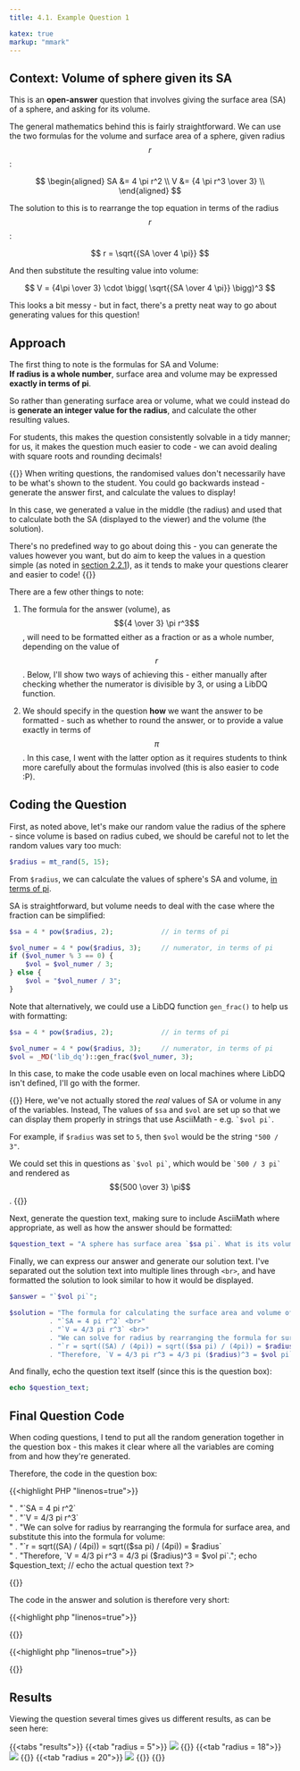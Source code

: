 ```yaml
---
title: 4.1. Example Question 1

katex: true
markup: "mmark"
--- 
```


## Context: Volume of sphere given its SA

This is an **open-answer** question that involves giving the surface area (SA) of a sphere, and asking for its volume.

The general mathematics behind this is fairly straightforward. We can use the two formulas for the volume and surface area of a sphere, given radius $$r$$: 

$$
\begin{aligned}
SA &= 4 \pi r^2 \\
V  &= {4 \pi r^3 \over 3}  \\
\end{aligned}
$$

The solution to this is to rearrange the top equation in terms of the radius $$r$$: 

$$
r = \sqrt{{SA \over 4 \pi}}
$$

And then substitute the resulting value into volume: 

$$
V = {4\pi \over 3} \cdot \bigg( \sqrt{{SA \over 4 \pi}} \bigg)^3 
$$

This looks a bit messy - but in fact, there's a pretty neat way to go about generating values for this question!

## Approach

The first thing to note is the formulas for SA and Volume: \
**If radius is a whole number**, surface area and volume may be expressed **exactly in terms of pi**. 

So rather than generating surface area or volume, what we could instead do is **generate an integer value for the radius**, and calculate the other resulting values. 

For students, this makes the question consistently solvable in a tidy manner; for us, it makes the question much easier to code - we can avoid dealing with square roots and rounding decimals!

{{<hint info>}}
When writing questions, the randomised values don't necessarily have to be what's shown to the student. You could go backwards instead - generate the answer first, and calculate the values to display!

In this case, we generated a value in the middle (the radius) and used that to calculate both the SA (displayed to the viewer) and the volume (the solution).

There's no predefined way to go about doing this - you can generate the values however you want, but do aim to keep the values in a question simple (as noted in [section 2.2.1](/2-design/guidelines#221-context)), as it tends to make your questions clearer and easier to code! 
{{</hint>}}

There are a few other things to note: 

1. The formula for the answer (volume), as $${4 \over 3} \pi r^3$$, will need to be formatted either as a fraction or as a whole number, depending on the value of $$r$$. Below, I'll show two ways of achieving this - either manually after checking whether the numerator is divisible by 3, or using a LibDQ function.

2. We should specify in the question **how** we want the answer to be formatted - such as whether to round the answer, or to provide a value exactly in terms of $$\pi$$. In this case, I went with the latter option as it requires students to think more carefully about the formulas involved (this is also easier to code :P).

## Coding the Question

First, as noted above, let's make our random value the radius of the sphere - since volume is based on radius cubed, we should be careful not to let the random values vary too much: 

```php
$radius = mt_rand(5, 15);
```

From `$radius`, we can calculate the values of sphere's SA and volume, <u>in terms of pi</u>. 

SA is straightforward, but volume needs to deal with the case where the fraction can be simplified: 

```php
$sa = 4 * pow($radius, 2);            // in terms of pi

$vol_numer = 4 * pow($radius, 3);     // numerator, in terms of pi
if ($vol_numer % 3 == 0) {
    $vol = $vol_numer / 3;
} else {
    $vol = "$vol_numer / 3";
}
```

Note that alternatively, we could use a LibDQ function `gen_frac()` to help us with formatting: 

```php
$sa = 4 * pow($radius, 2);            // in terms of pi

$vol_numer = 4 * pow($radius, 3);     // numerator, in terms of pi
$vol = _MD('lib_dq')::gen_frac($vol_numer, 3);
```

In this case, to make the code usable even on local machines where LibDQ isn't defined, I'll go with the former.

{{<hint info>}}
Here, we've not actually stored the *real* values of SA or volume in any of the variables. Instead, The values of `$sa` and `$vol` are set up so that we can display them properly in strings that use AsciiMath - e.g. `` `$vol pi` ``.

For example, if `$radius` was set to `5`, then `$vol` would be the string `"500 / 3"`. 

We could set this in questions as `` `$vol pi` ``, which would be `` `500 / 3 pi` `` and rendered as $${500 \over 3} \pi$$.
{{</hint>}}

Next, generate the question text, making sure to include AsciiMath where appropriate, as well as how the answer should be formatted: 

```php
$question_text = "A sphere has surface area `$sa pi`. What is its volume? Express your answer in exact terms with `pi`.";
```

Finally, we can express our answer and generate our solution text. I've separated out the solution text into multiple lines through `<br>`, and have formatted the solution to look similar to how it would be displayed.

```php
$answer = "`$vol pi`";

$solution = "The formula for calculating the surface area and volume of a sphere both depend on radius: <br>"
          . "`SA = 4 pi r^2` <br>"
          . "`V = 4/3 pi r^3` <br>"
          . "We can solve for radius by rearranging the formula for surface area, and substitute this into the formula for volume: <br>"
          . "`r = sqrt((SA) / (4pi)) = sqrt(($sa pi) / (4pi)) = $radius` <br>"
          . "Therefore, `V = 4/3 pi r^3 = 4/3 pi ($radius)^3 = $vol pi`.";
```

And finally, echo the question text itself (since this is the question box):

```php
echo $question_text;
```

## Final Question Code

When coding questions, I tend to put all the random generation together in the question box - this makes it clear where all the variables are coming from and how they're generated. 

Therefore, the code in the question box: 

{{<highlight PHP "linenos=true">}}
<?php

$radius = mt_rand(5, 20);

$sa = 4 * pow($radius, 2);            // in terms of pi
$vol_numer = 4 * pow($radius, 3);     // numerator, in terms of pi
if ($vol_numer % 3 == 0) {
    $vol = $vol_numer / 3;
} else {
    $vol = "$vol_numer / 3";
}

$question_text = "A sphere has surface area `$sa pi`. What is its volume? Express your answer in exact terms with `pi`.";
$answer = "`$vol pi`";

$solution = "The formula for calculating the surface area and volume of a sphere both depend on radius: <br>"
          . "`SA = 4 pi r^2` <br>"
          . "`V = 4/3 pi r^3` <br>"
          . "We can solve for radius by rearranging the formula for surface area, and substitute this into the formula for volume: <br>"
          . "`r = sqrt((SA) / (4pi)) = sqrt(($sa pi) / (4pi)) = $radius` <br>"
          . "Therefore, `V = 4/3 pi r^3 = 4/3 pi ($radius)^3 = $vol pi`.";

echo $question_text;    // echo the actual question text
?>
{{</highlight>}}

The code in the answer and solution is therefore very short: 

{{<highlight php "linenos=true">}}
<?php
echo $answer;
?>
{{</highlight>}}

{{<highlight php "linenos=true">}}
<?php
echo $solution;
?>
{{</highlight>}}

## Results

Viewing the question several times gives us different results, as can be seen here: 

{{<tabs "results">}}
{{<tab "radius = 5">}} <img src="https://i.imgur.com/xx6w6eD.png"/> {{</tab>}}
{{<tab "radius = 18">}} <img src="https://i.imgur.com/3droYyX.png"/> {{</tab>}}
{{<tab "radius = 20">}} <img src="https://i.imgur.com/y3XOw7T.png"/> {{</tab>}}
{{</tabs>}}
